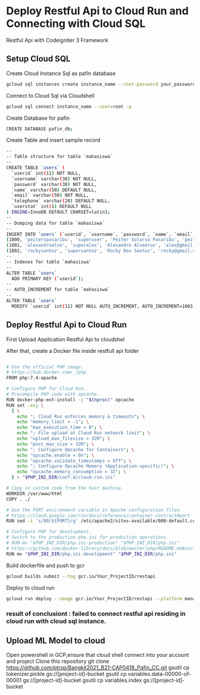 # Deploy Restful Api to Cloud Run and Connecting with Cloud SQL

Restful Api with Codeigniter 3 Framework 

## Setup Cloud SQL
Create Cloud Instance Sql as pafin database

```bash
gcloud sql instances create instance_name --root-password your_password
```

Connect to Cloud Sql via Cloudshell

```bash
gcloud sql connect instance_name --user=root -p
```

Create Database for pafin

```bash
CREATE DATABASE pafin_db;
```

Create Table and insert sample record

```bash
--
-- Table structure for table `mahasiswa`
--
CREATE TABLE `users` (
  `userid` int(11) NOT NULL,
  `username` varchar(30) NOT NULL,
  `password` varchar(30) NOT NULL,
  `name` varchar(50) DEFAULT NULL,
  `email` varchar(50) NOT NULL,
  `telephone` varchar(20) DEFAULT NULL,
  `userstat` int(1) DEFAULT NULL
) ENGINE=InnoDB DEFAULT CHARSET=latin1;
--
-- Dumping data for table `mahasiswa`
--
INSERT INTO `users` (`userid`, `username`, `password`, `name`, `email`, `telephone`, `userstat`) VALUES
(1000, 'peiterspasaribu', 'superuser', 'Peiter Solarso Pasaribu', 'peiter@gmail.com', '082115105617', 1),
(1001, 'alexandroalve', 'superalex', 'Alexandro Alveorus', 'alex@gmail.com', '082115105615', 1),
(1002, 'rockysantoz', 'supersantoz', 'Rocky Dos Santoz', 'rocky@gmail.com', '082115105616', 1);
--
-- Indexes for table `mahasiswa`
--
ALTER TABLE `users`
  ADD PRIMARY KEY (`userid`);
--
-- AUTO_INCREMENT for table `mahasiswa`
--
ALTER TABLE `users`
  MODIFY `userid` int(11) NOT NULL AUTO_INCREMENT, AUTO_INCREMENT=1003;
```

## Deploy Restful Api to Cloud Run

First Upload Application Restful Api to cloudshel

After that, create a Docker file inside restfull api folder

```bash

# Use the official PHP image.
# https://hub.docker.com/_/php
FROM php:7.4-apache

# Configure PHP for Cloud Run.
# Precompile PHP code with opcache.
RUN docker-php-ext-install -j "$(nproc)" opcache
RUN set -ex; \
  { \
    echo "; Cloud Run enforces memory & timeouts"; \
    echo "memory_limit = -1"; \
    echo "max_execution_time = 0"; \
    echo "; File upload at Cloud Run network limit"; \
    echo "upload_max_filesize = 32M"; \
    echo "post_max_size = 32M"; \
    echo "; Configure Opcache for Containers"; \
    echo "opcache.enable = On"; \
    echo "opcache.validate_timestamps = Off"; \
    echo "; Configure Opcache Memory (Application-specific)"; \
    echo "opcache.memory_consumption = 32"; \
  } > "$PHP_INI_DIR/conf.d/cloud-run.ini"

# Copy in custom code from the host machine.
WORKDIR /var/www/html
COPY . ./

# Use the PORT environment variable in Apache configuration files.
# https://cloud.google.com/run/docs/reference/container-contract#port
RUN sed -i 's/80/${PORT}/g' /etc/apache2/sites-available/000-default.conf /etc/apache2/ports.conf

# Configure PHP for development.
# Switch to the production php.ini for production operations.
# RUN mv "$PHP_INI_DIR/php.ini-production" "$PHP_INI_DIR/php.ini"
# https://github.com/docker-library/docs/blob/master/php/README.md#configuration
RUN mv "$PHP_INI_DIR/php.ini-development" "$PHP_INI_DIR/php.ini"
```

Build dockerfile and push to gcr

```bash
gcloud builds submit --tag gcr.io/Your_ProjectID/restapi
```

Deploy to cloud run

```bash
gcloud run deploy --image gcr.io/Your_ProjectID/restapi --platform managed --add-cloudsql-instances YOUR_CLOUDSQL_INSTANCE_CONNECTION_NAME --set-env-vars CLOUD_SQL_CONNECTION_NAME=YOUR_CLOUDSQL_INSTANCE_CONNECTION_NAME
```


### result of conclusiont : failed to connect restful api residing in cloud run with cloud sql instance.

## Upload ML Model to cloud
Open powershell in GCP,ensure that cloud shell connect into your account and project
Clone this repository git clone https://github.com/ptrsp/Bangkit2021_B21-CAP0418_Pafin_CC.git
gsutil cp tokenizer.pickle gs://[project-id]-bucket
gsutil cp variables.data-00000-of-00001 gs://[project-id]-bucket
gsutil cp variables.index gs://[project-id]-bucket
